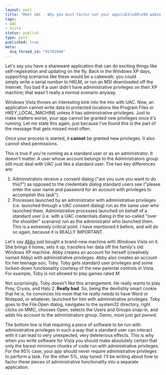 ```yaml
--- 
layout: post
title: "Meet UAC - Why you must factor out your apps\xE2\x80\x99 admin components"
tags: 
- UAC
- Vista
status: publish
type: post
published: true
meta: 
  dsq_thread_id: "91763948"
---
```

Let's say you have a shareware application that can do exciting things like self-registration and updating on the fly. Back in the Windows XP days, supporting scenarios like these would be a cakewalk; you could simply write a serial number to HKLM, or run an MSI downloaded off the Internet. Too bad if a user didn't have administrative privileges on their XP machine; that wasn't really a normal scenario anyway.

  Windows Vista throws an interesting kink into the mix with UAC. Now, an application cannot write data to protected locations like Program Files or HKEY_LOCAL_MACHINE unless it has administrative privileges. Just to make matters worse, your app cannot be granted new privileges once it's running. Let me state this again, just because I've found this is the part of the message that gets missed most often.

  Once your process is started, it <strong>cannot</strong> be granted new privileges. It also cannot shed permissions.

  This is true if you're running as a standard user or as an administrator. It doesn't matter. A user whose account belongs to the Administrators group still must deal with UAC just like a standard user. The two key differences are:
  <ol>
  	<li>Administrators receive a consent dialog ("are you sure you want to do this?") as opposed to the credentials dialog standard users see ("please enter the user name and password for an account with privileges to accomplish this task").</li>
  	<li>Processes launched by an administrator with administrative privileges (i.e. launched through a UAC consent dialog) run as the same user who launched them. Administrative processes launched on behalf of a standard user (i.e. with a UAC credentials dialog in the so-called "over the shoulder" scenario) run as the administrator who launched them. This is a extremely critical point. I have mentioned it before, and will do so again, because it is REALLY IMPORTANT.</li>
  </ol>
  Let's say <a href="http://blogs.msdn.com/uac/archive/2006/04/06/570560.aspx">Abby</a> just bought a brand-new machine with Windows Vista on it. She brings it home, sets it up, transfers her data off the family's old Windows XP machine. Abby creates an account for herself (creatively named Abby) with administrative privileges. Abby also creates an account for her teenage son, Toby. Toby gets standard user privileges and some locked-down functionality courtesy of the new parental controls in Vista. For example, Toby is not allowed to play games rated <em>M</em>.

  Not surprisingly, Toby doesn't like this arrangement. He really wants to play Prey, Crysis, and Halo 2. <strong>Really bad</strong>. So, being the devilishly smart cookie that he is, he convinces his mom that he <em>really </em>needs to have Word or Notepad, or whatever, launched for him with administrative privileges. Toby goes to the File.Open dialog, navigates to the system32 directory, right clicks on MMC, chooses Open, selects the Users and Groups snap-in, and adds his account to the administrators group. Damn, mom just got <em>pwned</em>.

  The bottom line is that requiring a piece of software to be run with administrative privileges in such a way that a standard user can interact with it can lead to very unexpected, very deleterious effects. This is why when you write software for Vista you should make absolutely certain that only the barest minimum chunks of code run with administrative privileges. For the 95% case, your app should never require administrative privileges to perform a task. For the other 5%, stay tuned: I'll be writing about how to factor these pieces of administrative functionality into a separate application. 
